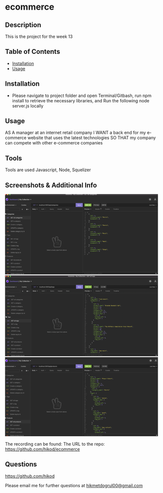 # ecommerce
## Description

  This is the project for the week 13
  
  ## Table of Contents
  
  
  * [Installation](#installation)
  * [Usage](#usage)
  
  
  ## Installation

  - Please navigate to project folder and open Terminal/Gitbash, run npm install to retrieve the necessary libraries, and Run the following node server.js locally

  
  ## Usage 

  AS A manager at an internet retail company
  I WANT a back end for my e-commerce website that uses the latest technologies
  SO THAT my company can compete with other e-commerce companies

  ## Tools

  Tools are used Javascript, Node, Squelizer

  ## Screenshots & Additional Info

  ![image](./public/assets/img/1.png)
  ![image](./public/assets/img/2.png)
  ![image](./public/assets/img/3.png)
  
  The recording can be found: 
  The URL to the repo: https://github.com/hikod/ecommerce

  ## Questions 
    
  https://github.com/hikod

  Please email me for further questions at hikmetdogrul00@gmail.com